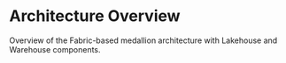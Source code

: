 # Architecture Overview

Overview of the Fabric-based medallion architecture with Lakehouse and Warehouse components.